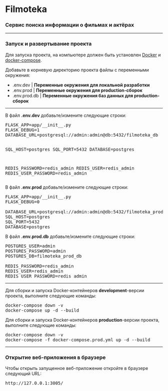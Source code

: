 <h1>Filmoteka</h1>
<h3>Сервис поиска информации о фильмах и актёрах</h3>
<hr>
<h3>Запуск и развертывание проекта</h3>
<p>Для запуска проекта, на компьютере должен быть установлен <a href="https://www.docker.com/">Docker</a> и <a href="https://docs.docker.com/compose/">docker-compose</a>.</p>
Добавьте в корневую директорию проекта файлы с переменными окружения: 
  <ul>
    <li>.env.dev | <b>Переменные окружения для локальной разработки</b></li>
    <li>.env.prod  | <b>Переменные окружения для production-сборок</b></li>
    <li>.env.prod.db  | <b>Переменные окружения баз данных для production-сборок</b></li>
  </ul>
<hr>
В файл <b>.env.dev</b> добавьте/измените следующие строки:
<pre>
FLASK_APP=app/__init__.py
FLASK_DEBUG=1
DATABASE_URL=postgresql://admin:admin@db:5432/filmoteka_db

SQL_HOST=postgres
SQL_PORT=5432
DATABASE=postgres

REDIS_PASSWORD=redis_admin
REDIS_USER=redis_admin
REDIS_USER_PASSWORD=redis_admin
</pre>

В файл <b>.env.prod</b> добавьте/измените следующие строки:
<pre>
FLASK_APP=app/__init__.py
FLASK_DEBUG=0

DATABASE_URL=postgresql://admin:admin@db:5432/filmoteka_prod_db
SQL_HOST=postgres
SQL_PORT=5432
DATABASE=postgres
</pre>

В файл <b>.env.prod.db</b> добавьте/измените следующие строки:
<pre>
POSTGRES_USER=admin
POSTGRES_PASSWORD=admin
POSTGRES_DB=filmoteka_prod_db

REDIS_PASSWORD=redis_admin
REDIS_USER=redis_admin
REDIS_USER_PASSWORD=redis_admin
</pre>
<hr>
<p>Для сборки и запуска Docker-контейнеров <b>development</b>-версии проекта, выполните следующие команды:</p>
<pre>
docker-compose down -v
docker-compose up -d --build
</pre>
<p>Для сборки и запуска Docker-контейнеров <b>production</b>-версии проекта, выполните следующие команды:</p>
<pre>
docker-compose down -v
docker-compose -f docker-compose.prod.yml up -d --build
</pre>
<hr>
<h3>Открытие веб-приложения в браузере</h3>
Чтобы открыть запущенное веб-приложение откройте в браузере следующий URL:
<pre>http://127.0.0.1:3005/</pre> 

